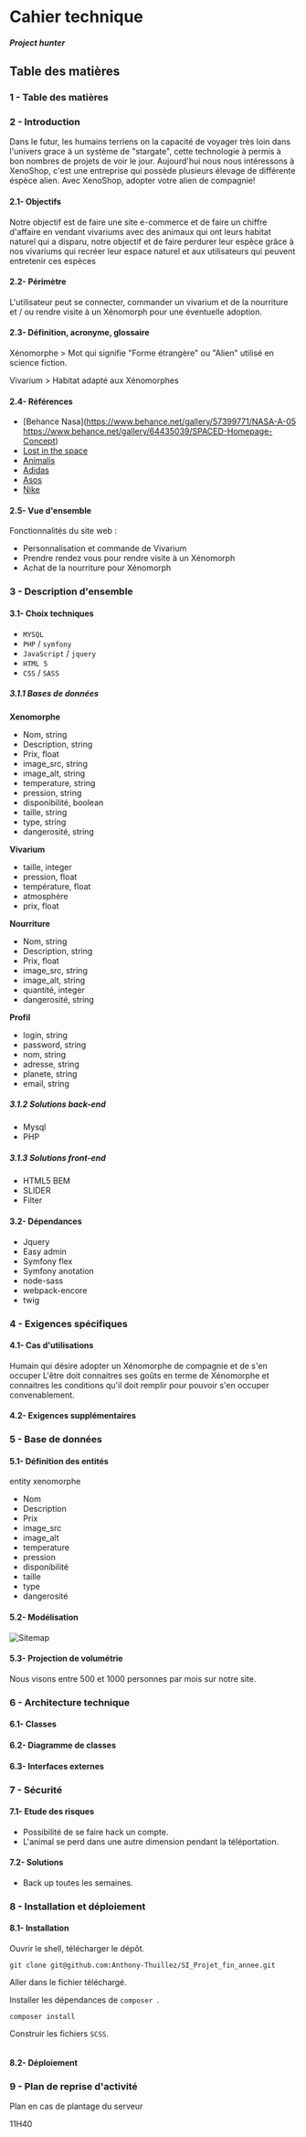 # Cahier technique
#####  Project hunter

## Table des matières

### 1 - Table des matières
### 2 - Introduction
Dans le futur, les humains terriens on la capacité de voyager très loin dans l'univers grace à un système de "stargate", cette technologie à permis à bon nombres de projets de voir le jour. Aujourd'hui nous nous intéressons à XenoShop, c'est une entreprise qui possède plusieurs élevage de différente éspèce alien. Avec XenoShop, adopter votre alien de compagnie!
#### 2.1- Objectifs
Notre objectif est de faire une site e-commerce et de faire un chiffre d'affaire en vendant vivariums avec des animaux qui ont leurs habitat naturel qui a disparu, notre objectif et de faire perdurer leur espèce grâce à nos vivariums qui recréer leur espace naturel et aux utilisateurs qui peuvent entretenir ces espèces
#### 2.2- Périmètre
L'utilisateur peut se connecter, commander un vivarium et de la nourriture et / ou rendre visite à un Xénomorph pour une éventuelle adoption.


#### 2.3- Définition, acronyme, glossaire
Xénomorphe > Mot qui signifie "Forme étrangère" ou "Alien" utilisé en science fiction.

Vivarium > Habitat adapté aux Xénomorphes

#### 2.4- Références
* [Behance Nasa](https://www.behance.net/gallery/57399771/NASA-A-05 https://www.behance.net/gallery/64435039/SPACED-Homepage-Concept)
* [Lost in the space](https://www.behance.net/gallery/66417621/NETFLIX-LOST-IN-SPACE-WEBSITE-DESIGN-CONCEPT)
* [Animalis](https://www.animalis.com/)
* [Adidas](https://www.adidas.fr/)
* [Asos](http://www.asos.fr/)
* [Nike](https://www.nike.com/fr/fr_fr/)

#### 2.5- Vue d'ensemble
Fonctionnalités du site web : 

* Personnalisation et commande de Vivarium 
* Prendre rendez vous pour rendre visite à un Xénomorph
* Achat de la nourriture pour Xénomorph

### 3 - Description d'ensemble
#### 3.1- Choix techniques
* ```MYSQL```
* ```PHP``` / ```symfony```
* ```JavaScript``` / ```jquery```
* ```HTML 5```
* ```CSS``` / ```SASS```

##### 3.1.1 Bases de données
**Xenomorphe**

* Nom, string
* Description, string
* Prix, float
* image_src, string
* image_alt, string
* temperature, string
* pression, string
* disponibilité, boolean
* taille, string
* type, string
* dangerosité, string

**Vivarium**

* taille, integer
* pression, float
* température, float
* atmosphère
* prix, float

**Nourriture**

* Nom, string
* Description, string
* Prix, float
* image_src, string
* image_alt, string
* quantité, integer
* dangerosité, string

**Profil**

* login, string
* password, string
* nom, string
* adresse, string
* planete, string
* email, string


##### 3.1.2 Solutions back-end

* Mysql 
* PHP

##### 3.1.3 Solutions front-end
* HTML5 BEM
* SLIDER
* Filter

#### 3.2- Dépendances
* Jquery
* Easy admin
* Symfony flex
* Symfony anotation
* node-sass
* webpack-encore
* twig


### 4 - Exigences spécifiques
#### 4.1- Cas d'utilisations
Humain qui désire adopter un Xénomorphe de compagnie et de s'en occuper L'être doit connaitres ses goûts en terme de Xénomorphe et connaitres les conditions qu'il doit remplir pour pouvoir s'en occuper convenablement.

 
#### 4.2- Exigences supplémentaires

### 5 - Base de données
#### 5.1- Définition des entités
entity xenomorphe

* Nom
* Description
* Prix
* image_src
* image_alt
* temperature
* pression
* disponibilité
* taille
* type
* dangerosité


#### 5.2- Modélisation
![Sitemap](https://i.gyazo.com/a49a7ecf367f843801c181e93cd492d4.png)

#### 5.3- Projection de volumétrie
Nous visons entre 500 et 1000 personnes par mois sur notre site. 

### 6 - Architecture technique
#### 6.1- Classes
#### 6.2- Diagramme de classes
#### 6.3- Interfaces externes

### 7 - Sécurité
#### 7.1- Etude des risques

* Possibilité de se faire hack un compte.
* L'animal se perd dans une autre dimension pendant la téléportation.



#### 7.2- Solutions

* Back up toutes les semaines.



### 8 - Installation et déploiement
#### 8.1- Installation
Ouvrir le shell, télécharger le dépôt.

```shell
git clone git@github.com:Anthony-Thuillez/SI_Projet_fin_annee.git
```
Aller dans le fichier téléchargé.

Installer les dépendances de ```composer ```.

```shell
composer install
```
Construir les fichiers  ```SCSS```.

```shell
```


#### 8.2- Déploiement

### 9 - Plan de reprise d'activité
Plan en cas de plantage du serveur 












11H40

